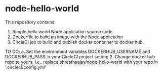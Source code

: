# node-hello-world

This repository contains:
1. Simple hello world Node application source code
2. Dockerfile to build an image with the Node application
3. CircleCI job to build and publish docker container to docker hub.

TO DO:
a. Set the environment variables DOCKERHUB_USERNAME and DOCKERHUB_PASS in your CircleCI project setting
2. Change docker hub repo to yours, i.e,. replace shresthaajay/node-hello-world with your repo in '.circleci/config.yml'
